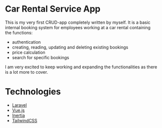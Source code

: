 # Car Rental Service App

This is my very first CRUD-app completely written by myself. It is a basic internal booking system for employees working at a car rental containing the functions:

-   authentication
-   creating, reading, updating and deleting existing bookings
-   price calculation
-   search for specific bookings

I am very excited to keep working and expanding the functionalities as there is a lot more to cover.

# Technologies

-   [Laravel](https://laravel.com/)
-   [Vue.js](https://vuejs.org/)
-   [Inertia](https://inertiajs.com/)
-   [TailwindCSS](https://tailwindcss.com/)
